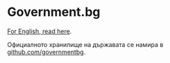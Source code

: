 # Government.bg

[For English, read here](README.en.md).

Официалното хранилище на държавата се намира в [github.com/governmentbg](https://github.com/governmentbg).
